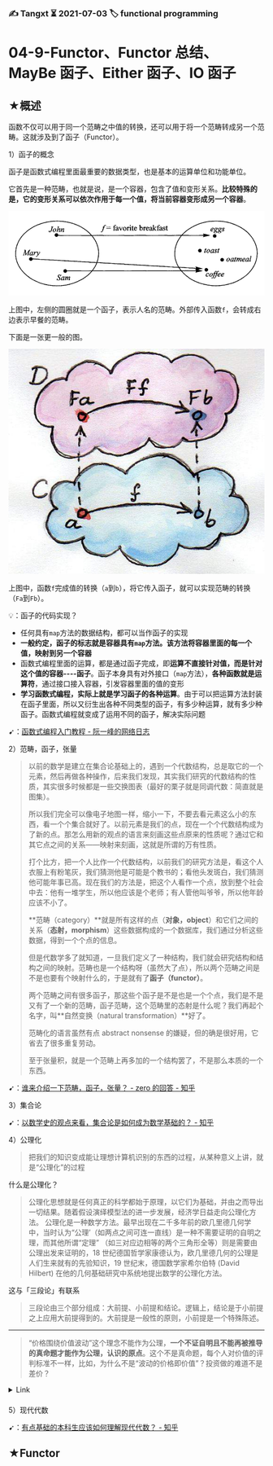 ### ✍️ Tangxt ⏳ 2021-07-03 🏷️ functional programming

# 04-9-Functor、Functor 总结、MayBe 函子、Either 函子、IO 函子

## ★概述

函数不仅可以用于同一个范畴之中值的转换，还可以用于将一个范畴转成另一个范畴。这就涉及到了函子（Functor）。

1）函子的概念

函子是函数式编程里面最重要的数据类型，也是基本的运算单位和功能单位。

它首先是一种范畴，也就是说，是一个容器，包含了值和变形关系。**比较特殊的是，它的变形关系可以依次作用于每一个值，将当前容器变形成另一个容器**。

![函子](assets/img/2021-07-03-11-10-35.png)

上图中，左侧的圆圈就是一个函子，表示人名的范畴。外部传入函数`f`，会转成右边表示早餐的范畴。

下面是一张更一般的图。

![函子](assets/img/2021-07-03-11-11-32.png)

上图中，函数`f`完成值的转换（`a`到`b`），将它传入函子，就可以实现范畴的转换（`Fa`到`Fb`）。

💡：函子的代码实现？

- 任何具有`map`方法的数据结构，都可以当作函子的实现
- **一般约定，函子的标志就是容器具有`map`方法。该方法将容器里面的每一个值，映射到另一个容器**
- 函数式编程里面的运算，都是通过函子完成，即**运算不直接针对值，而是针对这个值的容器----函子**。函子本身具有对外接口（`map`方法），**各种函数就是运算符**，通过接口接入容器，引发容器里面的值的变形
- **学习函数式编程，实际上就是学习函子的各种运算**。由于可以把运算方法封装在函子里面，所以又衍生出各种不同类型的函子，有多少种运算，就有多少种函子。函数式编程就变成了运用不同的函子，解决实际问题

➹：[函数式编程入门教程 - 阮一峰的网络日志](http://www.ruanyifeng.com/blog/2017/02/fp-tutorial.html)

2）范畴，函子，张量

> 以前的数学是建立在集合论基础上的，遇到一个代数结构，总是取它的一个元素，然后再做各种操作，后来我们发现，其实我们研究的代数结构的性质，其实很多时候都是一些交换图表（最好的栗子就是同调代数：简直就是图集）。
> 
> 所以我们完全可以像电子地图一样，缩小一下，不要去看元素这么小的东西，看一个个集合就好了。以前元素是我们的点，现在一个个代数结构成为了新的点。那怎么用新的观点的语言来刻画这些点原来的性质呢？通过它和其它点之间的关系——映射来刻画，这就是所谓的万有性质。
> 
> 打个比方，把一个人比作一个代数结构，以前我们的研究方法是，看这个人衣服上有粉笔灰，我们猜测他是可能是个教书的；看他头发斑白，我们猜测他可能年事已高。现在我们的方法是，把这个人看作一个点，放到整个社会中去：他有一堆学生，所以他应该是个老师；有人管他叫爷爷，所以他年龄应该不小了。
> 
> **范畴（category）**就是所有这样的点（**对象，object**）和它们之间的关系（**态射，morphism**）这些数据构成的一个数据库，我们通过分析这些数据，得到一个个点的信息。
> 
> 但是代数学多了就知道，一旦我们定义了一种结构，我们就会研究结构和结构之间的映射。范畴也是一个结构呀（虽然大了点），所以两个范畴之间是不是也要有个映射什么的，于是就有了**函子（functor）**。
> 
> 两个范畴之间有很多函子，那这些个函子是不是也是一个个点，我们是不是又有了一个新的范畴，函子范畴，这个范畴里的态射是什么呢？我们再起个名字，叫**自然变换（natural transformation）**好了。
> 
> 范畴化的语言虽然有点 abstract nonsense 的嫌疑，但的确是很好用，它省去了很多重复劳动。
> 
> 至于张量积，就是一个范畴上再多加的一个结构罢了，不是那么本质的一个东西。

➹：[谁来介绍一下范畴，函子，张量？ - zero 的回答 - 知乎](https://www.zhihu.com/question/29915060/answer/47808872)

3）集合论

➹：[以数学史的观点来看，集合论是如何成为数学基础的？ - 知乎](https://www.zhihu.com/question/292487405/answer/483086345)

4）公理化

> 把我们的知识变成能让理想计算机识别的东西的过程，从某种意义上讲，就是“公理化”的过程

什么是公理化？

> 公理化思想就是任何真正的科学都始于原理，以它们为基础，并由之而导出一切结果。随着假设演绎模型法的进一步发展，经济学日益走向公理化方法。 公理化是一种数学方法。最早出现在二千多年前的欧几里德几何学中，当时认为“公理’（如两点之间可连一直线）是一种不需要证明的自明之理，而其他所谓“定理” （如三对应边相等的两个三角形全等）则是需要由公理出发来证明的，18 世纪德国哲学家康德认为，欧几里德几何的公理是人们生来就有的先验知识，19 世纪末，德国数学家希尔伯特 (David Hilbert) 在他的几何基础研究中系统地提出数学的公理化方法。

这与「三段论」有联系

> 三段论由三个部分组成：大前提、小前提和结论。逻辑上，结论是于小前提之上应用大前提得到的。大前提是一般性的原则，小前提是一个特殊陈述。

---

> “价格围绕价值波动”这个理念不能作为公理，**一个不证自明且不能再被推导的真命题才能作为公理，认识的原点**。这个不是真命题，每个人对价值的评判标准不一样，比如，为什么不是“波动的价格即价值”？投资做的难道不是差价？

<details>
<summary style='padding-bottom: 0.5em;'>Link</summary>

➹：[公理化方法_百度百科](https://baike.baidu.com/item/%E5%85%AC%E7%90%86%E5%8C%96%E6%96%B9%E6%B3%95)

➹：[公理化思维——结论正确的思考模式 - 知乎](https://zhuanlan.zhihu.com/p/148219861)

➹：[三段论 - 维基百科，自由的百科全书](https://zh.wikipedia.org/wiki/%E4%B8%89%E6%AE%B5%E8%AB%96)

➹：[直言三段论 - 维基百科，自由的百科全书](https://zh.wikipedia.org/wiki/%E7%9B%B4%E8%A8%80%E4%B8%89%E6%AE%B5%E8%AE%BA)

➹：[逻辑学 这个推论为什么不成立？- 知乎](https://www.zhihu.com/question/392002075)

➹：[三段论解决逻辑推理，你学会了吗？ - 知乎](https://zhuanlan.zhihu.com/p/48585269)

➹：[科学网-刘瑞祥：周延对三段论的作用-孙冰的博文](http://wap.sciencenet.cn/blog-3388899-1263013.html?mobile=1)

➹：[什么是亚里士多德的三段论？ - 知乎](https://www.zhihu.com/question/28975945)

➹：[什么是三段论的格？ - 知乎](https://zhuanlan.zhihu.com/p/65022482)

➹：[既然哥德尔已经证明了数学不能公理化，为什么物理学家还相信大一统呢？ - 知乎](https://www.zhihu.com/question/28078123)

➹：[谈方法论：公理化方法 - 知乎](https://zhuanlan.zhihu.com/p/34143450)

</details>

5）现代代数

➹：[有点基础的本科生应该如何理解现代代数？ - 知乎](https://www.zhihu.com/question/285161246/answer/512710419)

## ★Functor
